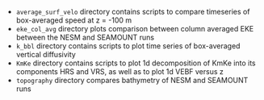 * ```average_surf_velo``` directory contains scripts to compare timeseries of box-averaged speed at z = -100 m
* ```eke_col_avg``` directory plots comparison between column averaged EKE between the NESM and SEAMOUNT runs
* ```k_bbl``` directory contains scripts to plot time series of box-averaged vertical diffusivity 
* ```KmKe``` directory contains scripts to plot 1d decomposition of KmKe into its components HRS and VRS, as well as to plot 1d VEBF versus z
* ```topography``` directory compares bathymetry of NESM and SEAMOUNT runs
